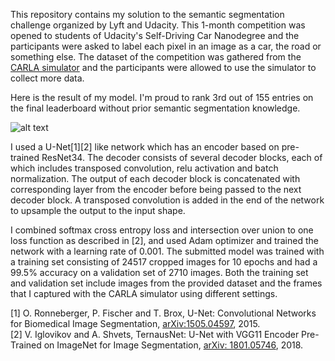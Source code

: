 This repository contains my solution to the semantic segmentation challenge organized by Lyft and Udacity. This 1-month competition was opened to students of Udacity's Self-Driving Car Nanodegree and the participants were asked to label each pixel in an image as a car, the road or something else. The dataset of the competition was gathered from the [CARLA simulator](https://github.com/carla-simulator/carla/blob/master/README.md) and the participants were allowed to use the simulator to collect more data.

Here is the result of my model. I'm proud to rank 3rd out of 155 entries on the final leaderboard without prior semantic segmentation knowledge.

![alt text][annotated]

I used a U-Net[1][2] like network which has an encoder based on pre-trained ResNet34. The decoder consists of several decoder blocks, each of which includes transposed convolution, relu activation and batch normalization. The output of each decoder block is concatenated with corresponding layer from the encoder before being passed to the next decoder block. A transposed convolution is added in the end of the network to upsample the output to the input shape.

I combined softmax cross entropy loss and intersection over union to one loss function as described in [2], and used Adam optimizer and trained the network with a learning rate of 0.001. The submitted model was trained with a training set consisting of 24517 cropped images for 10 epochs and had a 99.5% accuracy on a validation set of 2710 images. Both the training set and validation set include images from the provided dataset and the frames that I captured with the CARLA simulator using different settings.

[1] O. Ronneberger, P. Fischer and T. Brox, U-Net: Convolutional Networks for Biomedical Image Segmentation, [arXiv:1505.04597](https://arxiv.org/abs/1505.04597), 2015.\
[2] V. Iglovikov and A. Shvets, TernausNet: U-Net with VGG11 Encoder Pre-Trained on ImageNet for Image Segmentation, [arXiv: 1801.05746](https://arxiv.org/abs/1801.05746), 2018.

[//]: # (Image References)

[annotated]: ./annotated300x400.gif